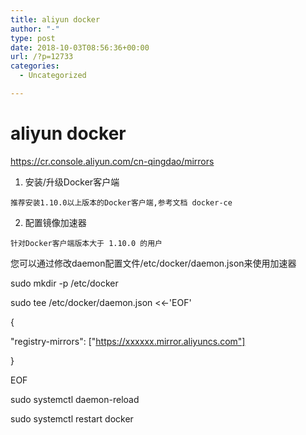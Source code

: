 ```yaml
---
title: aliyun docker
author: "-"
type: post
date: 2018-10-03T08:56:36+00:00
url: /?p=12733
categories:
  - Uncategorized

---
```

# aliyun docker
https://cr.console.aliyun.com/cn-qingdao/mirrors

  1. 安装/升级Docker客户端
  
    推荐安装1.10.0以上版本的Docker客户端,参考文档 docker-ce 
  2. 配置镜像加速器
  
    针对Docker客户端版本大于 1.10.0 的用户

您可以通过修改daemon配置文件/etc/docker/daemon.json来使用加速器
  
sudo mkdir -p /etc/docker
  
sudo tee /etc/docker/daemon.json <<-'EOF'
  
{
    
"registry-mirrors": ["https://xxxxxx.mirror.aliyuncs.com"]
  
}
  
EOF
  
sudo systemctl daemon-reload
  
sudo systemctl restart docker